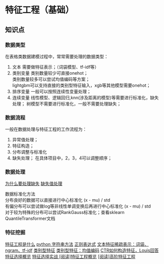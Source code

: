 # 特征工程（基础） []()

## 知识点

### 数据类型
在表格类数据建模过程中，常常需要处理的数据类型：
1. 文本
需要做特征表示；（词袋模型、tf-idf等）
2. 类别变量
类别数量较少可直接onehot；  
类别数量较多可以尝试均值编码等方案；  
lightgbm可以支持直接的类别型特征输入，xgb等其他模型需要onehot； 
3. 排序变量
一般可以按照连续性变量处理；
4. 连续变量
线性模型、逻辑回归,knn(涉及距离的模型)等需要进行标准化，缺失处理；
树模型不需要进行标准化，一般不需要处理缺失；

### 数据流程
一般在数据处理与特征工程的工作流程为：
1. 异常值处理；
2. 特征构造；
3. 分布调整与标准化
4. 缺失处理；
在具体项目中，2，3，4可以调整顺序；

### 数据处理
[]()
[为什么要处理缺失](https://www.zhihu.com/question/58230411/answer/242037063)
[缺失值处理](https://zhuanlan.zhihu.com/p/137175585)

数据标准化方法  
分布良好的数据可以直接进行中心标准化 (x - mu) / std  
有偏分布可以尝试做log等非线性单调变换后再进行中心标准化 (x - mu) / std  
对于较为特殊的分布可以尝试RankGauss标准化；查看sklearn QuantileTransformer文档  

### 特征挖掘
[特征工程是什么](https://www.zhihu.com/question/29316149/answer/607394337)
[python 字符串方法](https://zhuanlan.zhihu.com/p/80518649)
[正则表达式](https://www.cnblogs.com/shenjianping/p/11647473.html)
[文本特征稀疏表示：词袋、ngram、tf-idf](https://zhuanlan.zhihu.com/p/42310942)
[类别型特征](https://zhuanlan.zhihu.com/p/67475635)
[类别型特征：均值编码]()
[CTR如何构造特征，Louis回答]()
[特征选择概览]()
[特征选择实战 ]()
[[阅读]特征工程概览]()
[[阅读]高阶特征工程]()
 

 
  
 
  
 
 
